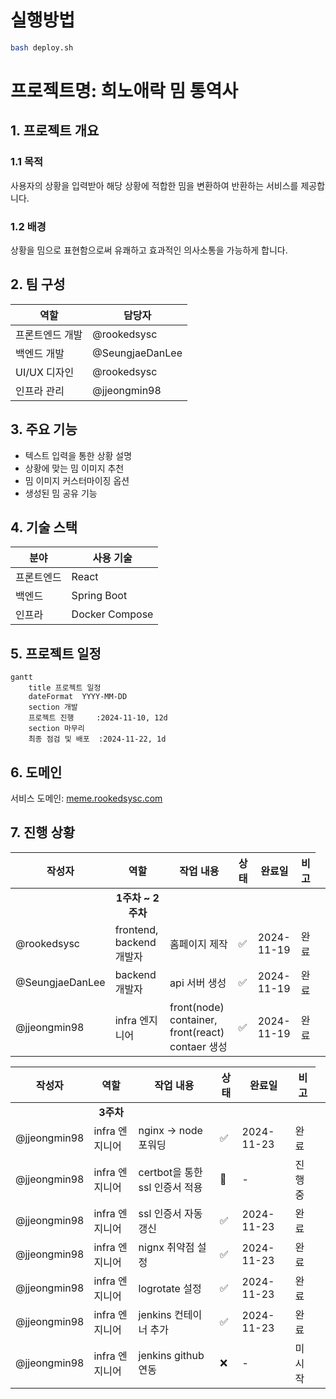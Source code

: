 # 실행방법

```bash
bash deploy.sh
```

# 프로젝트명: 희노애락 밈 통역사

## 1. 프로젝트 개요

### 1.1 목적
사용자의 상황을 입력받아 해당 상황에 적합한 밈을 변환하여 반환하는 서비스를 제공합니다.

### 1.2 배경
상황을 밈으로 표현함으로써 유쾌하고 효과적인 의사소통을 가능하게 합니다.

## 2. 팀 구성
| 역할 | 담당자 |
|------|--------|
| 프론트엔드 개발 | @rookedsysc |
| 백엔드 개발 | @SeungjaeDanLee |
| UI/UX 디자인 | @rookedsysc |
| 인프라 관리 | @jjeongmin98 |
  
## 3. 주요 기능

- 텍스트 입력을 통한 상황 설명
- 상황에 맞는 밈 이미지 추천
- 밈 이미지 커스터마이징 옵션
- 생성된 밈 공유 기능

## 4. 기술 스택

| 분야 | 사용 기술 |
|------|-----------|
| 프론트엔드 | React |
| 백엔드 | Spring Boot |
| 인프라 | Docker Compose |



## 5. 프로젝트 일정

```mermaid
gantt
    title 프로젝트 일정
    dateFormat  YYYY-MM-DD
    section 개발
    프로젝트 진행     :2024-11-10, 12d
    section 마무리
    최종 점검 및 배포  :2024-11-22, 1d
```

## 6. 도메인
서비스 도메인: [meme.rookedsysc.com](http://meme.rookedsysc.com)

## 7. 진행 상황
| 작성자 | 역할 | 작업 내용 | 상태 | 완료일 | 비고 |
|-------|------|----------|------|-------|------|
| <td align="center">**1주차 ~ 2주차**</td> |
| @rookedsysc | frontend, backend개발자 | 홈페이지 제작 | ✅ | 2024-11-19 | 완료 |
| @SeungjaeDanLee | backend 개발자 | api 서버 생성 | ✅ | 2024-11-19 | 완료 |
| @jjeongmin98 | infra 엔지니어 | front(node) container, front(react) contaer 생성 | ✅ | 2024-11-19 | 완료 |

| 작성자 | 역할 | 작업 내용 | 상태 | 완료일 | 비고 |
|-------|------|----------|------|-------|------|
| <td align="center">**3주차**</td> |
| @jjeongmin98 | infra 엔지니어 | nginx -> node 포워딩 | ✅ | 2024-11-23 | 완료 |
| @jjeongmin98 | infra 엔지니어 | certbot을 통한 ssl 인증서 적용 | 🚧 | - | 진행중 |
| @jjeongmin98 | infra 엔지니어 | ssl 인증서 자동 갱신 | ✅ | 2024-11-23 | 완료 |
| @jjeongmin98 | infra 엔지니어 | nignx 취약점 설정 | ✅ | 2024-11-23 | 완료 |
| @jjeongmin98 | infra 엔지니어 | logrotate 설정 | ✅ | 2024-11-23 | 완료 |
| @jjeongmin98 | infra 엔지니어 | jenkins 컨테이너 추가 | ✅ | 2024-11-23 | 완료 |
| @jjeongmin98 | infra 엔지니어 | jenkins github 연동 | ❌ | - | 미시작 |

